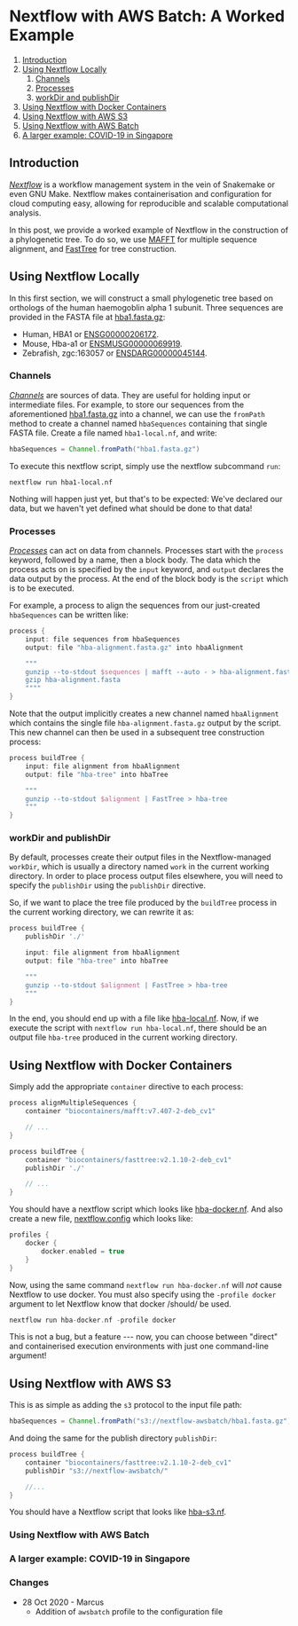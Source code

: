 # Nextflow with AWS Batch: A Worked Example

1. [Introduction](#introduction)
2. [Using Nextflow Locally](#using-nextflow-locally)
    1. [Channels](#channels)
    2. [Processes](#processes)
    3. [workDir and publishDir](#workdir-and-publishdir)
3. [Using Nextflow with Docker Containers](#using-nextflow-with-docker-containers)
4. [Using Nextflow with AWS S3](#using-nextflow-with-aws-s3)
5. [Using Nextflow with AWS Batch](#using-nextflow-with-aws-batch)
6. [A larger example: COVID-19 in Singapore](#a-larger-example-covid-19-in-singapore)

## Introduction

[*Nextflow*](https://www.nextflow.io/) is a workflow management system in the vein of Snakemake or even GNU Make.
Nextflow makes containerisation and configuration for cloud computing easy, allowing for reproducible and scalable computational analysis.

In this post, we provide a worked example of Nextflow in the construction of a phylogenetic tree.
To do so, we use [MAFFT](https://mafft.cbrc.jp/alignment/software/) for multiple sequence alignment, and [FastTree](http://www.microbesonline.org/fasttree/) for tree construction.

## Using Nextflow Locally

In this first section, we will construct a small phylogenetic tree based on orthologs of the human haemogoblin alpha 1 subunit.
Three sequences are provided in the FASTA file at [hba1.fasta.gz](./hba1.fasta.gz):

- Human, HBA1 or [ENSG00000206172](https://asia.ensembl.org/Homo_sapiens/Gene/Summary?db=core;g=ENSG00000206172;r=16:176680-177522).
- Mouse, Hba-a1 or [ENSMUSG00000069919](https://asia.ensembl.org/Mus_musculus/Gene/Summary?g=ENSMUSG00000069919;r=11:32283511-32284465).
- Zebrafish, zgc:163057 or [ENSDARG00000045144](https://asia.ensembl.org/Danio_rerio/Gene/Summary?g=ENSDARG00000045144;r=12:20336070-20337274;t=ENSDART00000066385).

### Channels

[*Channels*](https://www.nextflow.io/docs/latest/channel.html) are sources of data.
They are useful for holding input or intermediate files.
For example, to store our sequences from the aforementioned [hba1.fasta.gz](./hba1.fasta.gz) into a channel, we can use the `fromPath` method to create a channel named `hbaSequences` containing that single FASTA file.
Create a file named `hba1-local.nf`, and write:

```groovy
hbaSequences = Channel.fromPath("hba1.fasta.gz")
```

To execute this nextflow script, simply use the nextflow subcommand `run`:

```
nextflow run hba1-local.nf
```

Nothing will happen just yet, but that's to be expected: We've declared our data, but we haven't yet defined what should be done to that data!

### Processes

[*Processes*](https://www.nextflow.io/docs/latest/process.html) can act on data from channels.
Processes start with the `process` keyword, followed by a name, then a block body.
The data which the process acts on is specified by the `input` keyword, and `output` declares the data output by the process.
At the end of the block body is the `script` which is to be executed.

For example, a process to align the sequences from our just-created `hbaSequences` can be written like:

```groovy
process {
    input: file sequences from hbaSequences
    output: file "hba-alignment.fasta.gz" into hbaAlignment

    """
    gunzip --to-stdout $sequences | mafft --auto - > hba-alignment.fasta
    gzip hba-alignment.fasta
    """"
}
```

Note that the output implicitly creates a new channel named `hbaAlignment` which contains the single file `hba-alignment.fasta.gz` output by the script.
This new channel can then be used in a subsequent tree construction process:

```groovy
process buildTree {
    input: file alignment from hbaAlignment
    output: file "hba-tree" into hbaTree

    """
    gunzip --to-stdout $alignment | FastTree > hba-tree
    """
}
```

### workDir and publishDir

By default, processes create their output files in the Nextflow-managed `workDir`, which is usually a directory named `work` in the current working directory.
In order to place process output files elsewhere, you will need to specify the `publishDir` using the `publishDir` directive.

So, if we want to place the tree file produced by the `buildTree` process in the current working directory, we can rewrite it as:

```groovy
process buildTree {
    publishDir './'

    input: file alignment from hbaAlignment
    output: file "hba-tree" into hbaTree

    """
    gunzip --to-stdout $alignment | FastTree > hba-tree
    """
}
```

In the end, you should end up with a file like [hba-local.nf](./hba-local.nf).
Now, if we execute the script with `nextflow run hba-local.nf`, there should be an output file `hba-tree` produced in the current working directory.

## Using Nextflow with Docker Containers

Simply add the appropriate `container` directive to each process:

```groovy
process alignMultipleSequences {
    container "biocontainers/mafft:v7.407-2-deb_cv1"

    // ...
}

process buildTree {
    container "biocontainers/fasttree:v2.1.10-2-deb_cv1"
    publishDir './'

    // ...
}
```

You should have a nextflow script which looks like [hba-docker.nf](./hba-docker.nf).
And also create a new file, [nextflow.config](./nextflow.config) which looks like:

```groovy
profiles {
    docker {
        docker.enabled = true
    }
}
```

Now, using the same command `nextflow run hba-docker.nf` will *not* cause Nextflow to use docker.
You must also specify using the `-profile docker` argument to let Nextflow know that docker /should/ be used.

```groovy
nextflow run hba-docker.nf -profile docker
```

This is not a bug, but a feature --- now, you can choose between "direct" and containerised execution environments with just one command-line argument!

## Using Nextflow with AWS S3

This is as simple as adding the `s3` protocol to the input file path:

```groovy
hbaSequences = Channel.fromPath("s3://nextflow-awsbatch/hba1.fasta.gz")
```

And doing the same for the publish directory `publishDir`:

```groovy
process buildTree {
    container "biocontainers/fasttree:v2.1.10-2-deb_cv1"
    publishDir "s3://nextflow-awsbatch/"

    //...
}
```

You should have a Nextflow script that looks like [hba-s3.nf](./hba-s3.nf).

### Using Nextflow with AWS Batch

### A larger example: COVID-19 in Singapore

### Changes

- 28 Oct 2020 - Marcus
  - Addition of `awsbatch` profile to the configuration file

